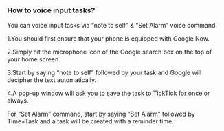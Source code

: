 ### How to voice input tasks?
You can voice input tasks via “note to self” & “Set Alarm” voice command.

1.You should first ensure that your phone is equipped with Google Now.

2.Simply hit the microphone icon of the Google search box on the top of your home screen.

3.Start by saying “note to self” followed by your task and Google will decipher the text automatically.

4.A pop-up window will ask you to save the task to TickTick for once or always.

For “Set Alarm” command, start by saying “Set Alarm” followed by Time+Task and a task will be created with a reminder time.
